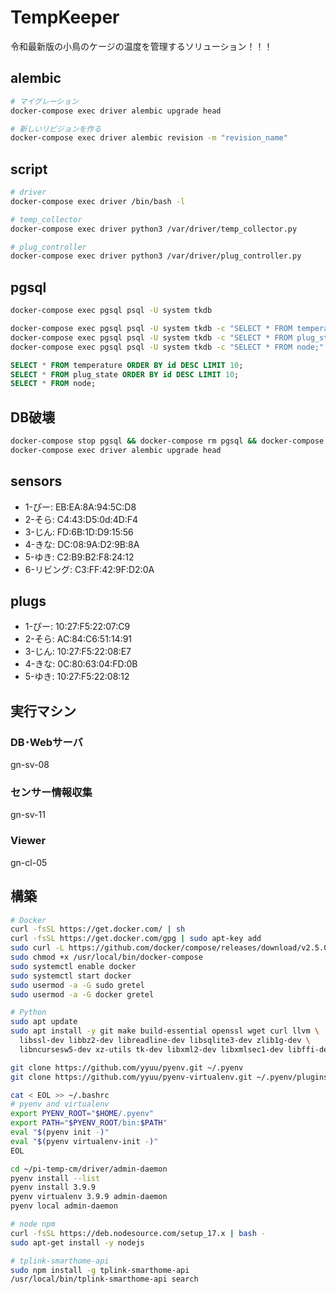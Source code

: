 # TempKeeper

令和最新版の小鳥のケージの温度を管理するソリューション！！！


## alembic

```bash
# マイグレーション
docker-compose exec driver alembic upgrade head

# 新しいリビジョンを作る
docker-compose exec driver alembic revision -m "revision_name"
```

## script

```bash
# driver
docker-compose exec driver /bin/bash -l

# temp_collector
docker-compose exec driver python3 /var/driver/temp_collector.py

# plug_controller
docker-compose exec driver python3 /var/driver/plug_controller.py
```

## pgsql

```bash
docker-compose exec pgsql psql -U system tkdb

docker-compose exec pgsql psql -U system tkdb -c "SELECT * FROM temperature ORDER BY id DESC LIMIT 10;"
docker-compose exec pgsql psql -U system tkdb -c "SELECT * FROM plug_state ORDER BY id DESC LIMIT 10;"
docker-compose exec pgsql psql -U system tkdb -c "SELECT * FROM node;"
```

```sql
SELECT * FROM temperature ORDER BY id DESC LIMIT 10;
SELECT * FROM plug_state ORDER BY id DESC LIMIT 10;
SELECT * FROM node;
```

## DB破壊

```bash
docker-compose stop pgsql && docker-compose rm pgsql && docker-compose up -d pgsql
docker-compose exec driver alembic upgrade head
```


## sensors

- 1-ぴー: EB:EA:8A:94:5C:D8
- 2-そら: C4:43:D5:0d:4D:F4
- 3-じん: FD:6B:1D:D9:15:56
- 4-きな: DC:08:9A:D2:9B:8A
- 5-ゆき: C2:B9:B2:F8:24:12
- 6-リビング: C3:FF:42:9F:D2:0A

## plugs

- 1-ぴー: 10:27:F5:22:07:C9
- 2-そら: AC:84:C6:51:14:91
- 3-じん: 10:27:F5:22:08:E7
- 4-きな: 0C:80:63:04:FD:0B
- 5-ゆき: 10:27:F5:22:08:12

## 実行マシン

### DB･Webサーバ

gn-sv-08

### センサー情報収集

gn-sv-11

### Viewer

gn-cl-05

## 構築

```sh
# Docker
curl -fsSL https://get.docker.com/ | sh
curl -fsSL https://get.docker.com/gpg | sudo apt-key add
sudo curl -L https://github.com/docker/compose/releases/download/v2.5.0/docker-compose-linux-armv7 -o /usr/local/bin/docker-compose
sudo chmod +x /usr/local/bin/docker-compose
sudo systemctl enable docker
sudo systemctl start docker
sudo usermod -a -G sudo gretel
sudo usermod -a -G docker gretel
```

```sh
# Python
sudo apt update
sudo apt install -y git make build-essential openssl wget curl llvm \
  libssl-dev libbz2-dev libreadline-dev libsqlite3-dev zlib1g-dev \
  libncursesw5-dev xz-utils tk-dev libxml2-dev libxmlsec1-dev libffi-dev liblzma-dev

git clone https://github.com/yyuu/pyenv.git ~/.pyenv
git clone https://github.com/yyuu/pyenv-virtualenv.git ~/.pyenv/plugins/pyenv-virtualenv

cat < EOL >> ~/.bashrc
# pyenv and virtualenv
export PYENV_ROOT="$HOME/.pyenv"
export PATH="$PYENV_ROOT/bin:$PATH"
eval "$(pyenv init -)"
eval "$(pyenv virtualenv-init -)"
EOL

cd ~/pi-temp-cm/driver/admin-daemon
pyenv install --list
pyenv install 3.9.9
pyenv virtualenv 3.9.9 admin-daemon
pyenv local admin-daemon
```

```sh
# node npm
curl -fsSL https://deb.nodesource.com/setup_17.x | bash -
sudo apt-get install -y nodejs

# tplink-smarthome-api
sudo npm install -g tplink-smarthome-api
/usr/local/bin/tplink-smarthome-api search
```
